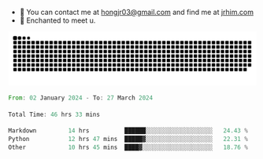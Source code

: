 - 📧 You can contact me at hongjr03@gmail.com and find me at [jrhim.com](https://jrhim.com/)
- 💜 Enchanted to meet u.

![snake_animation](https://raw.githubusercontent.com/hongjr03/hongjr03/output/github-contribution-grid-snake.svg)

<!--START_SECTION:waka-->

```rust
From: 02 January 2024 - To: 27 March 2024

Total Time: 46 hrs 33 mins

Markdown         14 hrs          ██████░░░░░░░░░░░░░░░░░░░   24.43 %
Python           12 hrs 47 mins  █████▓░░░░░░░░░░░░░░░░░░░   22.31 %
Other            10 hrs 45 mins  ████▓░░░░░░░░░░░░░░░░░░░░   18.76 %
```

<!--END_SECTION:waka-->

